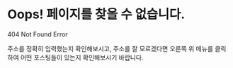 # Oops! 페이지를 찾을 수 없습니다.

404 Not Found Error

주소를 정확히 입력했는지 확인해보시고, 주소를 잘 모르겠다면 오른쪽 위 메뉴를 클릭하여 어떤 포스팅들이 있는지 확인해보시기 바랍니다.